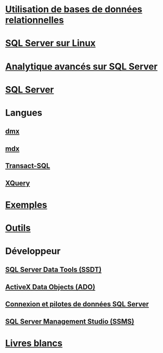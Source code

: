 # [Utilisation de bases de données relationnelles](relational-databases/database-features.md)
# [SQL Server sur Linux](./linux/index.md?toc=%2fsql%2fdocs%2flinux%2ftoc.json)
# [Analytique avancés sur SQL Server](advanced-analytics/getting-started-with-machine-learning-services.md)
# [SQL Server](sql-server/sql-server-technical-documentation.md)
        
# Langues        
## [dmx](dmx/data-mining-extensions-dmx-reference.md)
## [mdx](mdx/analysis-services-language-reference.md)
## [Transact-SQL](t-sql/language-reference.md)
## [XQuery](xquery/xquery-language-reference-sql-server.md)
        
# [Exemples](sample/microsoft-sql-server-samples.md)
# [Outils](tools/command-prompt-utility-reference-database-engine.md)
        
# Développeur        
## [SQL Server Data Tools (SSDT)](ssdt/download-sql-server-data-tools-ssdt.md)
## [ActiveX Data Objects (ADO)](ado/microsoft-activex-data-objects-ado.md)
## [Connexion et pilotes de données SQL Server](connect/sql-server-driver-documentation.md)
## [SQL Server Management Studio (SSMS)](ssms/download-sql-server-management-studio-ssms.md)
        
# [Livres blancs](whitepapers/microsoft-white-papers.md)
